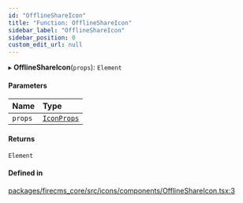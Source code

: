 ```yaml
---
id: "OfflineShareIcon"
title: "Function: OfflineShareIcon"
sidebar_label: "OfflineShareIcon"
sidebar_position: 0
custom_edit_url: null
---
```


▸ **OfflineShareIcon**(`props`): `Element`

#### Parameters

| Name | Type |
| :------ | :------ |
| `props` | [`IconProps`](../types/IconProps.md) |

#### Returns

`Element`

#### Defined in

[packages/firecms_core/src/icons/components/OfflineShareIcon.tsx:3](https://github.com/FireCMSco/firecms/blob/d45f3739/packages/firecms_core/src/icons/components/OfflineShareIcon.tsx#L3)
